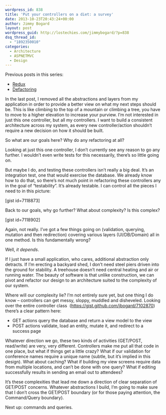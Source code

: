 ```yaml
---
wordpress_id: 838
title: 'Put your controllers on a diet: a survey'
date: 2013-10-23T20:43:24+00:00
author: Jimmy Bogard
layout: post
wordpress_guid: http://lostechies.com/jimmybogard/?p=838
dsq_thread_id:
  - "1892350010"
categories:
  - Architecture
  - ASPNETMVC
  - Design
---
```

Previous posts in this series:

  * [Redux](http://lostechies.com/jimmybogard/2013/10/10/put-your-controllers-on-a-diet-redux/)
  * [Defactoring](http://lostechies.com/jimmybogard/2013/10/22/put-your-controllers-on-a-diet-defactoring/)

In the last post, I removed all the abstractions and layers from my application in order to provide a better view on what my next steps should be. This is like climbing to the top of a mountain or climbing a tree, you have to move to a higher elevation to increase your purview. I’m not interested in just this one controller, but all my controllers. I want to build a consistent architecture across my system, as every new controller/action shouldn’t require a new decision on how it should be built.

So what are our goals here? Why do any refactoring at all?

Looking at just this one controller, I don’t currently see any reason to go any further. I wouldn’t even write tests for this necessarily, there’s so little going on.

But maybe I do, and testing these controllers isn’t really a big deal. It’s an integration test, one that would exercise the database. We already know how to do that, so there’s not much point in refactoring these controllers any in the goal of “testability”. It’s already testable. I can control all the pieces I need to in this picture:

[gist id=7118873]

Back to our goals, why go further? What about complexity? Is this complex?

[gist id=7118902]

Again, not really. I’ve got a few things going on (validation, querying, mutation and then redirection) covering various layers (UI/DB/Domain) all in one method. Is this fundamentally wrong?

Well, _it depends_.

If I just have a small application, who cares, additional abstraction only detracts. If I’m erecting a backyard shed, I don’t need steel piers driven into the ground for stability. A treehouse doesn’t need central heating and air or running water. The beauty of software is that unlike construction, we can pivot and refactor our design to an architecture suited to the complexity of our system.

Where will our complexity lie? I’m not entirely sure yet, but one thing I do know – controllers can get messy, sloppy, muddled and disheveled. Looking over the entire controller class&nbsp; (<https://gist.github.com/jbogard/7102870>) there’s a clear pattern here:

  * GET actions query the database and return a view model to the view
  * POST actions validate, load an entity, mutate it, and redirect to a success page

Whatever direction we go, these two kinds of activities (GET/POST, read/write) are very, very different. Controllers make me put all that code in one place, but what if things get a little crazy? What if our validation for conference names require a unique name (subtle, but it’s implied in this design). What about caching? What if building my view screens require data from multiple locations, and can’t be done with one query? What if editing successfully results in sending an email out to attendees?

It’s these complexities that lead me down a direction of clear separation of GET/POST concerns. Whatever abstractions I build, I’m going to make sure that I don’t cross the GET/POST boundary (or for those paying attention, the Command/Query boundary).

Next up: commands and queries.